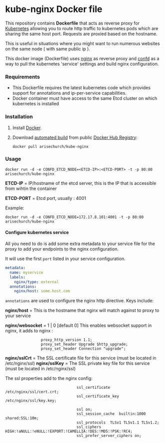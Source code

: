 kube-nginx Docker file
=======================


This repository contains **Dockerfile** that acts as reverse proxy for [Kubernetes](https://github.com/GoogleCloudPlatform/kubernetes) allowing you to route http traffic to kubernetes pods which are sharing the same host port. Requests are proxied based on the hostname.

This is useful in situations where you might want to run numerous websites on the same node ( with same public ip ).

This docker image (Dockerfile) uses [nginx](http://nginx.org/) as reverse proxy and [confd](https://github.com/kelseyhightower/confd) as a way to pull the kubernetes 'service' settings and build nginx configuration.


### Requirements

* This Dockerfile requires the latest kubernetes code which provides support for annotations and ip-per-service capabilities.
* Docker container must have access to the same Etcd cluster on which kubernetes is installed


### Installation

1. Install [Docker](https://www.docker.com/).

2. Download [automated build](https://registry.hub.docker.com/u/arisechurch/kube-nginx/) from public [Docker Hub Registry](https://registry.hub.docker.com/):

	```docker pull arisechurch/kube-nginx```


### Usage

    docker run -d -e CONFD_ETCD_NODE=<ETCD-IP>:<ETCD-PORT> -t -p 80:80 arisechurch/kube-nginx

**ETCD-IP** = IP/hostname of the etcd server, this is the IP that is accessible from wihtin the container

**ETCD-PORT** = Etcd port, usually : 4001

Example:

	docker run -d -e CONFD_ETCD_NODE=172.17.8.101:4001 -t -p 80:80 arisechurch/kube-nginx

#### Configure kubernetes service

All you need to do is add some extra metadata to your service file for the proxy
to add your endpoints to the nginx configuration.

It will use the first `port` listed in your service configuration.

```yaml
metadata:
  name: myservice
  labels:
    nginx/type: external
  annotations:
    nginx/host: some.host.com
```

`annotations` are used to configure the nginx http directive. Keys include:

**nginx/host** = This is the hostname that nginx will match against to proxy to
your service

**nginx/websocket** =  1 | 0  [default 0] This enables websocket support in nginx, it adds to nginx :
```
                proxy_http_version 1.1;
                proxy_set_header Upgrade $http_upgrade;
                proxy_set_header Connection "upgrade";
```

**nginx/sslCrt** = The SSL certificate file for this service (must be located in /etc/nginx/ssl)
**nginx/sslKey** = The SSL private key file for this service (must be located in /etc/nginx/ssl)

The ssl properties add to the nginx config:

```
								ssl_certificate           /etc/nginx/ssl/cert.crt;
								ssl_certificate_key       /etc/nginx/ssl/key.key;

								ssl on;
								ssl_session_cache  builtin:1000  shared:SSL:10m;
								ssl_protocols  TLSv1 TLSv1.1 TLSv1.2;
								ssl_ciphers HIGH:!aNULL:!eNULL:!EXPORT:!CAMELLIA:!DES:!MD5:!PSK:!RC4;
								ssl_prefer_server_ciphers on;
```

